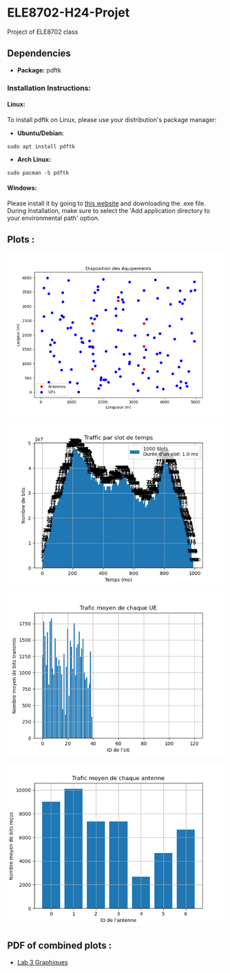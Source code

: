 # ELE8702-H24-Projet
Project of ELE8702 class 


## Dependencies

- **Package:** pdftk

### Installation Instructions:

#### Linux:
To install pdftk on Linux, please use your distribution's package manager:

- **Ubuntu/Debian:**

```
sudo apt install pdftk
```
- **Arch Linux:**
```
sudo pacman -S pdftk
```  

#### Windows:
Please install it by going to [this website](https://www.pdflabs.com/tools/pdftk-the-pdf-toolkit/) and downloading the .exe file. During installation, make sure to select the 'Add application directory to your environmental path' option.

## Plots :

![Disposition des equipements](disp_plot_disposition_equipements.png)

![Bits recus par slot](disp_average_traffic_per_slot.png)

![Traffic moyen des UEs](disp_average_traffic_ues.png)

![Traffic moyen des Antennas](disp_average_traffic_antennas.png)


## PDF of combined plots :

- [Lab 3 Graphiques](ts_eq79_graphiques.pdf)